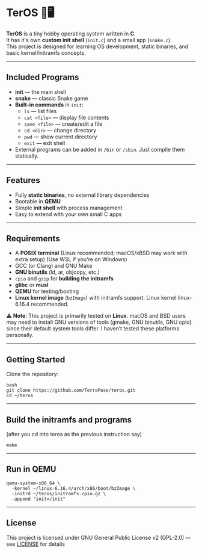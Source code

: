 # **TerOS** 🐍🖥️

**TerOS** is a tiny hobby operating system written in **C**.  
It has it's own **custom init shell** (`init.c`) and a small app (`snake.c`).  
This project is designed for learning OS development, static binaries, and basic kernel/initramfs concepts.

---

## **Included Programs**

- **init** — the main shell
- **snake** — classic Snake game
- **Built-in commands** in `init`:
  - `ls` — list files
  - `cat <file>` — display file contents
  - `save <file>` — create/edit a file
  - `cd <dir>` — change directory
  - `pwd` — show current directory
  - `exit` — exit shell
- External programs can be added in `/bin` or `/sbin`. Just compile them statically.

---

## **Features**

- Fully **static binaries**, no external library dependencies
- Bootable in **QEMU**
- Simple **init shell** with process management
- Easy to extend with your own small C apps

---

## **Requirements**

- A **POSIX terminal** (Linux recommended; macOS/xBSD may work with extra setup) (Use WSL if you're on Windows)
- GCC (or Clang) and GNU Make
- **GNU binutils** (ld, ar, objcopy, etc.)
- `cpio` and `gzip` for **building the initramfs**
- **glibc** or **musl**
- **QEMU** for testing/booting
- **Linux kernel image** (`bzImage`) with initramfs support. Linux kernel linux-6.16.4 recommended.
  
⚠️ **Note**: This project is primarily tested on **Linux**. macOS and BSD users may need to install GNU versions of tools (gmake, GNU binutils, GNU cpio) since their default system tools differ. I haven’t tested these platforms personally.

---

## **Getting Started**

Clone the repository:
```
bash 
git clone https://github.com/TerraPose/teros.git 
cd ~/teros
```

---

## **Build the initramfs and programs**

(after you cd into teros as the previous instruction say)
```
make
```

---

## **Run in QEMU**

```
qemu-system-x86_64 \
  -kernel ~/linux-6.16.4/arch/x86/boot/bzImage \
  -initrd ~/teros/initramfs.cpio.gz \
  -append "init=/init"
```

---

## **License**
This project is licensed under GNU General Public License v2 (GPL-2.0) — see [LICENSE](https://github.com/TerraPose/teros/blob/main/LICENSE) for details

